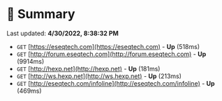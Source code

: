 # 📖 Summary
Last updated: **4/30/2022, 8:38:32 PM**

- `GET` [https://eseqtech.com](https://eseqtech.com) - **Up** (518ms)
- `GET` [http://forum.eseqtech.com](http://forum.eseqtech.com) - **Up** (9914ms)
- `GET` [http://hexp.net](http://hexp.net) - **Up** (181ms)
- `GET` [http://ws.hexp.net](http://ws.hexp.net) - **Up** (213ms)
- `GET` [http://eseqtech.com/infoline](http://eseqtech.com/infoline) - **Up** (469ms)
